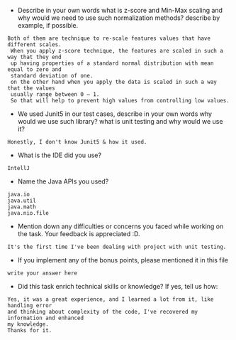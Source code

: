 - Describe in your own words what is z-score and Min-Max scaling and why would we need to use such normalization methods? describe by example, if possible.
```
Both of them are technique to re-scale features values that have different scales.
 When you apply z-score technique, the features are scaled in such a way that they end 
 up having properties of a standard normal distribution with mean equal to zero and 
 standard deviation of one.
 on the other hand when you apply the data is scaled in such a way that the values 
 usually range between 0 – 1.
 So that will help to prevent high values from controlling low values.
```

- We used Junit5 in our test cases, describe in your own words why would we use such library? 
what is unit testing and why would we use it?
```
Honestly, I don't know Junit5 & how it used.
```
- What is the IDE did you use?
```
IntellJ
```

- Name the Java APIs you used?
```
java.io
java.util
java.math
java.nio.file
```

- Mention down any difficulties or concerns you faced while working on the task. Your feedback is appreciated :D.
```
It's the first time I've been dealing with project with unit testing.
```

- If you implement any of the bonus points, please mentioned it in this file
```
write your answer here
```

- Did this task enrich technical skills or knowledge? If yes, tell us how: 
```
Yes, it was a great experience, and I learned a lot from it, like handling error
and thinking about complexity of the code, I've recovered my information and enhanced 
my knowledge.
Thanks for it.
```
